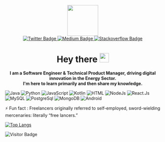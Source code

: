 <div id="header" align="center">
  <img src="https://media.giphy.com/media/gjrYDwbjnK8x36xZIO/giphy.gif" width="100"/>
</div>

<div id="badges" align="center">
  <a href="https://twitter.com/ayiaware">
    <img src="https://img.shields.io/badge/Twitter-blue?style=for-the-badge&logo=twitter&logoColor=white" alt="Twitter Badge"/>
  </a>
  <a href="https://medium.com/@ayiaware">
    <img src="https://img.shields.io/badge/Medium-black?style=for-the-badge&logo=medium&logoColor=black" alt="Medium Badge"/>
  </a>
 <a href="https://stackoverflow.com/users/12931715/ayia">
    <img src="https://img.shields.io/badge/Stack-overflow-orange?style=for-the-badge&logo=stack-overflow&logoColor=orange" alt="Stackoverflow Badge"/>
  </a>
 

</div>


<h1 align="center">
  Hey there
  <img src="https://media.giphy.com/media/hvRJCLFzcasrR4ia7z/giphy.gif" width="30px"/>
</h1>

<p align="center">
  <strong>I am a Software Engineer & Technical Product Manager, driving digital innovation in the Energy Sector.<br />
  I'm here to learn primarily and then share my knowledge.</strong>
</p>

![Java](https://img.shields.io/badge/-java-E34A86?style=flat-square&logo=java)
![Python](https://img.shields.io/badge/-Python-black?style=flat-square&logo=python)
![JavaScript](https://img.shields.io/badge/Javascript-blue?logo=javascript)
![Kotlin](https://img.shields.io/badge/-Kotlin-430098?style=flat-square&kotlin)
![HTML](https://img.shields.io/badge/Html-blue?logo=html)
![NodeJs](https://img.shields.io/badge/-NodeJS-green?style=flat-square&logo=nodejs)
![React.Js](https://img.shields.io/badge/-React-black?style=flat-square&logo=react)
![MySQL](https://img.shields.io/badge/-MySQL-black?style=flat-square&logo=mysql)
![PostgreSql](https://img.shields.io/badge/-PostgreSQL-gray?style=flat-square&logo=postgresql)
![MongoDB](https://img.shields.io/badge/-MongoDB-green?style=flat-square&logo=mongodb)
![Android](https://img.shields.io/badge/-Android-006400?style=flat-square&android)


⚡ Fun fact : Freelancers originally referred to self-employed, sword-wielding mercenaries: literally “free lancers.”

[![Top Langs](https://github-readme-stats.vercel.app/api/top-langs/?username=ayiaware&layout=compact&theme=vision-friendly-dark)](https://github.com/anuraghazra/github-readme-stats)

![Visitor Badge](https://visitor-badge.laobi.icu/badge?page_id=ayiaware.ayiaware)
